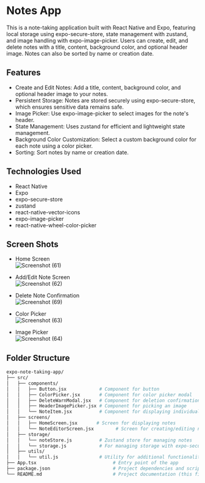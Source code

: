 # Notes App

This is a note-taking application built with React Native and Expo, featuring local storage using expo-secure-store, state management with zustand, and image handling with expo-image-picker. Users can create, edit, and delete notes with a title, content, background color, and optional header image. Notes can also be sorted by name or creation date.

## Features

* Create and Edit Notes: Add a title, content, background color, and optional header image to your notes.
* Persistent Storage: Notes are stored securely using expo-secure-store, which ensures sensitive data remains safe.
* Image Picker: Use expo-image-picker to select images for the note's header.
* State Management: Uses zustand for efficient and lightweight state management.
* Background Color Customization: Select a custom background color for each note using a color picker.
* Sorting: Sort notes by name or creation date.

## Technologies Used
* React Native
* Expo
* expo-secure-store
* zustand
* react-native-vector-icons
* expo-image-picker
* react-native-wheel-color-picker

## Screen Shots
* Home Screen\
![Screenshot (61)](https://github.com/user-attachments/assets/dc6aff21-43f6-4c1f-9814-62751fc8e40c)

* Add/Edit Note Screen\
![Screenshot (62)](https://github.com/user-attachments/assets/4676b9bf-89c7-4c5b-afe1-44e27432588c)

* Delete Note Confirmation\
![Screenshot (69)](https://github.com/user-attachments/assets/3ffaf47f-b94f-49c4-a4cd-2cdd6a092e2c)

* Color Picker\
![Screenshot (63)](https://github.com/user-attachments/assets/13a6fdc8-779b-4985-b46c-977aba2c4fea)

* Image Picker\
![Screenshot (64)](https://github.com/user-attachments/assets/81fbb501-e099-41bc-8cfb-af3dc3754082)

## Folder Structure
```bash
expo-note-taking-app/
├── src/
│   ├── components/
│   │   ├── Button.jsx            # Component for button
│   │   ├── ColorPicker.jsx       # Component for color picker modal
│   │   ├── DeleteWarnModal.jsx   # Component for deletion confirmation
│   │   ├── HeaderImagePicker.jsx # Component for picking an image
│   │   └── NoteItem.jsx          # Component for displaying individual note
│   ├── screens/
│   │   ├── HomeScreen.jsx       # Screen for displaying notes
│   │   └── NoteEditorScreen.jsx        # Screen for creating/editing notes
│   ├── storage/
│   │   └── noteStore.js          # Zustand store for managing notes
│   │   └── storage.js            # For managing storage with expo-secure-store
│   ├── utils/
│   │   └── util.js               # Utility for additional functionality
├── App.tsx                            # Entry point of the app
├── package.json                       # Project dependencies and scripts
└── README.md                          # Project documentation (this file)
```
